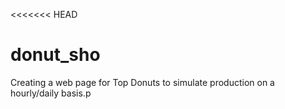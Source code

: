 <<<<<<< HEAD
# donut_sho
Creating a web page for Top Donuts to simulate production on a hourly/daily basis.p

